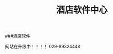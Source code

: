 ﻿---
layout: hardware
title: "酒店软件中心"
categories: [hardwarecenter]
---
###酒店软件


网站在升级中！！！！ 029-89324448